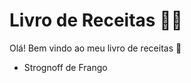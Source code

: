 # Livro de Receitas :man_cook:

Olá! Bem vindo ao meu livro de receitas :wave:

- Strognoff de Frango

